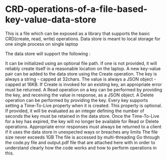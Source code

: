 # CRD-operations-of-a-file-based-key-value-data-store
This is a file which can be exposed as a library that supports the basic CRD(create, read, write) operations. Data store is meant to local storage for one single process on single laptop

The data store will support the following :

It can be initialized using an optional file path. If one is not provided, it will reliably create itself in a reasonable location on the laptop.
A new key-value pair can be added to the data store using the Create operation. The key is always a string - capped at 32chars. The value is always a JSON object - capped at 16KB.
If Create is invoked for an existing key, an appropriate error must be returned.
A Read operation on a key can be performed by providing the key, and receiving the value in response, as a JSON object.
A Delete operation can be performed by providing the key.
Every key supports setting a Time-To-Live property when it is created. This property is optional. If provided, it will be evaluated as an integer defining the number of seconds the key must be retained in the data store. Once the Time-To-Live for a key has expired, the key will no longer be available for Read or Delete operations.
Appropriate error responses must always be returned to a client if it uses the data store in unexpected ways or breaches any limits
The file size never exceeds 1GB
The file is accessed by multi-threading
Go through the code.py file and output.pdf file that are attached here with in order to understand clearly how the code works and how to perform operations in this.
